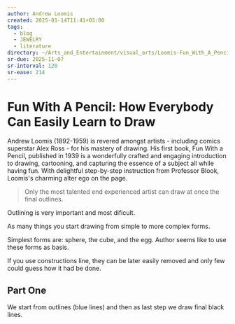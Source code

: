 ```yaml
---
author: Andrew Loomis
created: 2025-01-14T11:41+03:00
tags:
  - blog
  - JEWELRY
  - literature
directory: ~/Arts_and_Entertainment/visual_arts/Loomis-Fun_With_A_Pencil
sr-due: 2025-11-07
sr-interval: 120
sr-ease: 214
---
```


# Fun With A Pencil: How Everybody Can Easily Learn to Draw

Andrew Loomis (1892-1959) is revered amongst artists - including comics superstar Alex Ross - for his mastery of drawing. His first book, Fun With a Pencil, published in 1939 is a wonderfully crafted and engaging introduction to drawing, cartooning, and capturing the essence of a subject all while having fun. With delightful step-by-step instruction from Professor Blook, Loomis's charming alter ego on the page.

> Only the most talented end experienced artist can draw at once the final outlines.

Outlining is very important and most dificult.

As many things you start drawing from simple to more complex forms.

Simplest forms are: sphere, the cube, and the egg. Author seems like to use these forms as basis.

If you use constructions line, they can be later easily removed and only few could guess how it had be done.

## Part One

We start from outlines (blue lines) and then as last step we draw final black lines.
